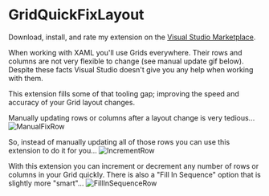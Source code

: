 # GridQuickFixLayout

Download, install, and rate my extension on the [Visual Studio Marketplace](https://marketplace.visualstudio.com/items?itemName=JerodHerzog.GridQuickFixLayout).

When working with XAML you'll use Grids everywhere.  Their rows and columns are not very flexible to change (see manual update gif below).  Despite these facts Visual Studio doesn't give you any help when working with them.

This extension fills some of that tooling gap; improving the speed and accuracy of your Grid layout changes.

Manually updating rows or columns after a layout change is very tedious...
![ManualFixRow](https://github.com/user-attachments/assets/5651d9b8-5800-4879-b65d-4dce481cc9ab)

So, instead of manually updating all of those rows you can use this extension to do it for you...
![IncrementRow](https://github.com/user-attachments/assets/23ca34f3-7986-4404-970d-dac77b5b6765)

With this extension you can increment or decrement any number of rows or columns in your Grid quickly.  There is also a "Fill In Sequence" option that is slightly more "smart"...
![FillInSequenceRow](https://github.com/user-attachments/assets/b1e02376-b7c4-4823-b3e7-34bb68642934)
